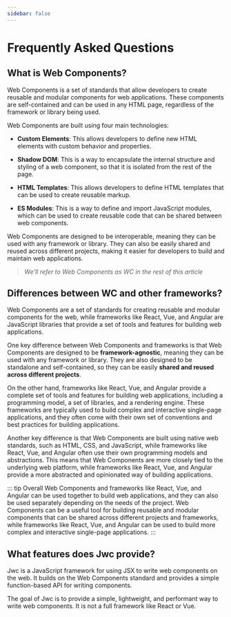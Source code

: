 ```yaml
---
sidebar: false
---
```


# Frequently Asked Questions

## What is Web Components?

Web Components is a set of standards that allow developers to create reusable and modular components for web applications. These components are self-contained and can be used in any HTML page, regardless of the framework or library being used.

Web Components are built using four main technologies:

- **Custom Elements**: This allows developers to define new HTML elements with custom behavior and properties.

- **Shadow DOM**: This is a way to encapsulate the internal structure and styling of a web component, so that it is isolated from the rest of the page.

- **HTML Templates**: This allows developers to define HTML templates that can be used to create reusable markup.

- **ES Modules**: This is a way to define and import JavaScript modules, which can be used to create reusable code that can be shared between web components.

Web Components are designed to be interoperable, meaning they can be used with any framework or library. They can also be easily shared and reused across different projects, making it easier for developers to build and maintain web applications.

> *We'll refer to Web Components as WC in the rest of this article*

## Differences between WC and other frameworks?

Web Components are a set of standards for creating reusable and modular components for the web, while frameworks like React, Vue, and Angular are JavaScript libraries that provide a set of tools and features for building web applications.

One key difference between Web Components and frameworks is that Web Components are designed to be **framework-agnostic**, meaning they can be used with any framework or library. They are also designed to be standalone and self-contained, so they can be easily **shared and reused across different projects**.

On the other hand, frameworks like React, Vue, and Angular provide a complete set of tools and features for building web applications, including a programming model, a set of libraries, and a rendering engine. These frameworks are typically used to build complex and interactive single-page applications, and they often come with their own set of conventions and best practices for building applications.

Another key difference is that Web Components are built using native web standards, such as HTML, CSS, and JavaScript, while frameworks like React, Vue, and Angular often use their own programming models and abstractions. This means that Web Components are more closely tied to the underlying web platform, while frameworks like React, Vue, and Angular provide a more abstracted and opinionated way of building applications.

::: tip Overall
Web Components and frameworks like React, Vue, and Angular can be used together to build web applications, and they can also be used separately depending on the needs of the project. Web Components can be a useful tool for building reusable and modular components that can be shared across different projects and frameworks, while frameworks like React, Vue, and Angular can be used to build more complex and interactive single-page applications.
:::

## What features does Jwc provide?

Jwc is a JavaScript framework for using JSX to write web components on the web. It builds on the Web Components standard and provides a simple function-based API for writing components.

The goal of Jwc is to provide a simple, lightweight, and performant way to write web components. It is not a full framework like React or Vue. 
